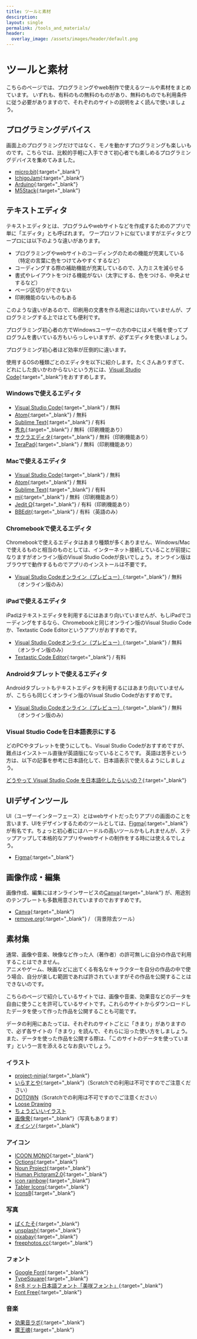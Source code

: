 ```yaml
---
title: ツールと素材
descirption: 
layout: single
permalink: /tools_and_materials/
header:
  overlay_image: /assets/images/header/default.png
---
```

# ツールと素材
こちらのページでは、プログラミングやweb制作で使えるツールや素材をまとめています。
いずれも、有料のもの無料のものがあり、無料のものでも利用条件に従う必要がありますので、それぞれのサイトの説明をよく読んで使いましょう。

## プログラミングデバイス
画面上のプログラミングだけではなく、モノを動かすプログラミングも楽しいものです。こちらでは、比較的手軽に入手できて初心者でも楽しめるプログラミングデバイスを集めてみました。

- [micro:bit](https://microbit.org){:target="_blank"}
- [IchigoJam](http://ichigojam.net/){:target="_blank"}
- [Arduino](http://www.arduino.cc/){:target="_blank"}
- [M5Stack](https://m5stack.com/){:target="_blank"}

## テキストエディタ
テキストエディタとは、プログラムやwebサイトなどを作成するためのアプリで単に「エディタ」とも呼ばれます。
ワープロソフトに似ていますがエディタとワープロには以下のような違いがあります。

- プログラミングやwebサイトのコーディングのための機能が充実している（特定の言葉に色をつけてみやすくするなど）
- コーディングする際の補助機能が充実しているので、入力ミスを減らせる
- 書式やレイアウトをつける機能がない（太字にする、色をつける、中央よせするなど）
- ページ区切りができない
- 印刷機能のないものもある

このような違いがあるので、印刷用の文書を作る用途には向いていませんが、プログラミングする上ではとても便利です。

プログラミング初心者の方でWindowsユーザーの方の中にはメモ帳を使ってプログラムを書いている方もいらっしゃいますが、必ずエディタを使いましょう。

プログラミング初心者ほど効率が圧倒的に違います。

使用するOSの種類ごとのエディタを以下に紹介します。たくさんありすぎて、どれにした良いかわからないという方には、[Visual Studio Code](https://azure.microsoft.com/ja-jp/products/visual-studio-code/){:target="_blank"}をおすすめします。

### Windowsで使えるエディタ
- [Visual Studio Code](https://azure.microsoft.com/ja-jp/products/visual-studio-code/){:target="_blank"} / 無料
- [Atom](https://atom.io/){:target="_blank"} / 無料
- [Sublime Text](https://www.sublimetext.com/){:target="_blank"} / 有料
- [秀丸](https://hide.maruo.co.jp/software/hidemaru.html){:target="_blank"} / 無料（印刷機能あり）
- [サクラエディタ](https://sakura-editor.github.io/){:target="_blank"} / 無料（印刷機能あり）
- [TeraPad](https://tera-net.com/library/tpad.html){:target="_blank"} / 無料（印刷機能あり）

### Macで使えるエディタ
- [Visual Studio Code](https://azure.microsoft.com/ja-jp/products/visual-studio-code/){:target="_blank"} / 無料
- [Atom](https://atom.io/){:target="_blank"} / 無料
- [Sublime Text](https://www.sublimetext.com/){:target="_blank"} / 有料
- [mi](https://www.mimikaki.net/){:target="_blank"} / 無料（印刷機能あり）
- [Jedit Ω](http://www.artman21.com/jp/jeditOmega/){:target="_blank"} / 有料（印刷機能あり）
- [BBEdit](https://www.barebones.com/products/bbedit/){:target="_blank"} / 有料（英語のみ）

### Chromebookで使えるエディタ
Chromebookで使えるエディタはあまり種類が多くありません、Windows/Macで使えるものと相当のものとしては、インターネット接続していることが前提になりますがオンライン版のVisual Studio Codeが良いでしょう。オンライン版はブラウザで動作するものでアプリのインストールは不要です。

- [Visual Studio Codeオンライン（プレビュー）](https://vscode.dev/){:target="_blank"} / 無料（オンライン版のみ）

### iPadで使えるエディタ
iPadはテキストエディタを利用するにはあまり向いていませんが、もしiPadでコーディングをするなら、Chromebookと同じオンライン版のVisual Studio Codeか、Textastic Code Editorというアプリがおすすめです。

- [Visual Studio Codeオンライン（プレビュー）](https://vscode.dev/){:target="_blank"} / 無料（オンライン版のみ）
- [Textastic Code Editor](https://apps.apple.com/jp/app/textastic-code-editor-8/id1049254261){:target="_blank"} / 有料

### Androidタブレットで使えるエディタ
Androidタブレットもテキストエディタを利用するにはあまり向いていませんが、こちらも同じくオンライン版のVisual Studio Codeがおすすめです。

- [Visual Studio Codeオンライン（プレビュー）](https://vscode.dev/){:target="_blank"} / 無料（オンライン版のみ）

### Visual Studio Codeを日本語表示にする
どのPCやタブレットを使うにしても、Visual Studio Codeがおすすめですが、難点はインストール直後が英語版になっているところです。
英語は苦手という方は、以下の記事を参考に日本語化して、日本語表示で使えるようにしましょう。

[どうやって Visual Studio Code を日本語化したらいいの？](https://futureys.tokyo/how-should-i-translate-vscode-in-japanese/){:target="_blank"} 

## UIデザインツール
UI（ユーザーインターフェース）とはwebサイトだったりアプリの画面のことを言います、UIをデザインするためのツールとしては、[Figma](https://www.figma.com/){:target="_blank"}が有名です。ちょっと初心者にはハードルの高いツールかもしれませんが、ステップアップして本格的なアプリやwebサイトの制作をする時には使えるでしょう。

- [Figma](https://www.figma.com/){:target="_blank"}

## 画像作成・編集
画像作成、編集にはオンラインサービスの[Canva](https://www.canva.com/){:target="_blank"} が、用途別のテンプレートも多数用意されていますのでおすすめです。

- [Canva](https://www.canva.com/){:target="_blank"} 
- [remove.org](https://www.remove.bg){:target="_blank"} / （背景除去ツール）

## 素材集
通常、画像や音楽、映像など作った人（著作者）の許可無しに自分の作品で利用することはできません。  
アニメやゲーム、映画などに出てくる有名なキャラクターを自分の作品の中で使う場合、自分が楽しむ範囲であれば許されていますがその作品を公開することはできないのです。

こちらのページで紹介しているサイトでは、画像や音楽、効果音などのデータを自由に使うことを許可しているサイトです。これらのサイトからダウンロードしたデータを使って作った作品を公開することも可能です。

データの利用にあたっては、それぞれのサイトごとに「きまり」がありますので、必ず各サイトの「きまり」を読んで、それらに沿った使い方をしましょう。また、データを使った作品を公開する際は、「このサイトのデータを使っています」という一言を添えるとなお良いでしょう。

### イラスト
- [project-ninja](https://github.com/spicagraph/project-ninja){:target="_blank"}
- [いらすとや](https://www.irasutoya.com/){:target="_blank"}（Scratchでの利用は不可ですのでご注意ください）
- [DOTOWN](https://dotown.maeda-design-room.net/)（Scratchでの利用は不可ですのでご注意ください）
- [Loose Drawing](https://loosedrawing.com)
- [ちょうどいいイラスト](https://tyoudoii-illust.com/)
- [画像衆](https://www.t-web.co.jp/gazousyu/html/){:target="_blank"}（写真もあります）
- [オイシソ](https://oishiso.jp/){:target="_blank"}

### アイコン
- [ICOON MONO](https://icooon-mono.com/){:target="_blank"}
- [Octions](https://primer.style/octicons/){:target="_blank"}
- [Noun Project](https://thenounproject.com){:target="_blank"}
- [Human Pictgram2.0](https://pictogram2.com/){:target="_blank"}
- [icon rainbow](https://icon-rainbow.com){:target="_blank"}
- [Tabler Icons](https://tablericons.com){:target="_blank"}
- [Icons8](https://icons8.jp){:target="_blank"}

### 写真
- [ぱくたそ](https://www.pakutaso.com/){:target="_blank"}
- [unsplash](https://unsplash.com){:target="_blank"}
- [pixabay](https://pixabay.com){:target="_blank"}
- [freephotos.cc](https://freephotos.cc/){:target="_blank"}

### フォント
- [Google Font](https://fonts.google.com){:target="_blank"}
- [TypeSquare](https://typesquare.com){:target="_blank"}
- [8×8 ドット日本語フォント「美咲フォント」](https://littlelimit.net/misaki.htm){:target="_blank"}
- [Font Free](https://fontfree.me/){:target="_blank"}

### 音楽
- [効果音ラボ](http://soundeffect-lab.info/){:target="_blank"}
- [魔王魂](http://maoudamashii.jokersounds.com/){:target="_blank"}

